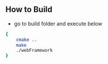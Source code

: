 ## How to Build
- go to build folder and execute below
```bash
{
    cmake ..
    make
    ./webFramework
}
```
